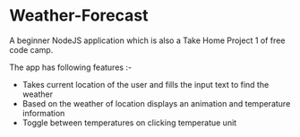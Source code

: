 # Weather-Forecast

A beginner NodeJS application which is also a Take Home Project 1 of free code camp. 

The app has following features :- 

* Takes current location of the user and fills the input text to find the weather
* Based on the weather of location displays an animation and temperature information
* Toggle between temperatures on clicking temperatue unit
